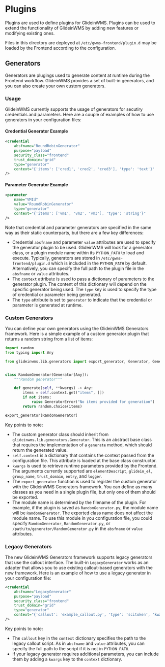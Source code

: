 <!--
SPDX-FileCopyrightText: 2009 Fermi Research Alliance, LLC
SPDX-License-Identifier: Apache-2.0
-->

# Plugins

Plugins are used to define plugins for GlideinWMS. Plugins can be used to extend the functionality of GlideinWMS by adding new features or modifying existing ones.

Files in this directory are deployed at `/etc/gwms-frontend/plugin.d` may be loaded by the Frontend according to the configuration.

## Generators

Generators are plugings used to generate content at runtime during the Frontend workflow. GlideinWMS provides a set of built-in generators, and you can also create your own custom generators.

### Usage

GlideinWMS currently supports the usage of generators for secutiry credentials and parameters. Here are a couple of examples of how to use generators in your configuration files:

#### Credential Generator Example

```xml
<credential
    absfname="RoundRobinGenerator"
    purpose="payload"
    security_class="frontend"
    trust_domain="grid"
    type="generator"
    context="{'items': ['cred1', 'cred2', 'cred3'], 'type': 'text'}"
/>
```

#### Parameter Generator Example

```xml
<parameter
    name="VMId"
    value="RoundRobinGenerator"
    type="generator"
    context="{'items': ['vm1', 'vm2', 'vm3'], 'type': 'string'}"
/>
```

Note that credential and parameter generators are specified in the same way as their static counterparts, but there are a few key differences:

- Credential `absfname` and parameter `value` attributes are used to specify the generator plugin to be used. GlideinWMS will look for a generator class, or a plugin module name within its `PYTHON_PATH` to load and execute. Typically, generators are stored in `/etc/gwms-frontend/plugin.d` which is included in the `PYTHON_PATH` by default. Alternatively, you can specify the full path to the plugin file in the `absfname` or `value` attributes.
- The `context` attribute is used to pass a dictionary of parameters to the generator plugin. The content of this dictionary will depend on the specific generator being used. The `type` key is used to specify the type of credential or parameter being generated.
- The `type` attribute is set to `generator` to indicate that the credential or parameter is generated at runtime.

### Custom Generators

You can define your own generators using the GlideinWMS Generators framework. Here is a simple example of a custom generator plugin that returns a random string from a list of items:

```python
import random
from typing import Any

from glideinwms.lib.generators import export_generator, Generator, GeneratorError


class RandomGenerator(Generator[Any]):
    """Random generator"""

    def generate(self, **kwargs) -> Any:
        items = self.context.get("items", [])
        if not items:
            raise GeneratorError("No items provided for generation")
        return random.choice(items)

export_generator(RandomGenerator)
```

Key points to note:

- The custom generator class should inherit from `glideinwms.lib.generators.Generator`. This is an abstract base class that requires the implementation of a `generate` method, which should return the generated value.
- `self.context` is a dictionary that contains the context passed from the configuration file. This attribute is loaded at the base class constructor.
- `kwargs` is used to retrieve runtime parameters provided by the Frontend. The arguments currently supported are `elementDescript`, `glidein_el`, `group_name`, `trust_domain`, `entry`, and `logger`.
- The `export_generator` function is used to register the custom generator with the GlideinWMS Generators framework. You can define as many classes as you need in a single plugin file, but only one of them should be exported.
- The module name is determined by the filename of the plugin. For example, if the plugin is saved as `RandomGenerator.py`, the module name will be `RandomGenerator`. The exported class name does not affect the module name. To use this module in you configuration file, you could specify `RandomGenerator`, `RandomGenerator.py`, or `/path/to/generator/RandomGenerator.py` in the `absfname` or `value` attributes.

### Legacy Generators

The new GlideinWMS Generators framework supports legacy generators that use the callout interface. The built-in `LegacyGenerator` works as an adapter that allows you to use existing callout-based generators with the new framework. Here is an example of how to use a legacy generator in your configuration file:

```xml
<credential
    absfname="LegacyGenerator"
    purpose="payload"
    security_class="frontend"
    trust_domain="grid"
    type="generator"
    context="{'callout': 'example_callout.py', 'type': 'scitoken', 'kwargs': {'param1': 'value1', 'param2': 'value2'}}"
/>
```

Key points to note:

- The `callout` key in the `context` dictionary specifies the path to the legacy callout script. As in `absfname` and `value` attributes, you can specify the full path to the script if it is not in `PYTHON_PATH`.
- If your legacy generator requires additional parameters, you can include them by adding a `kwargs` key to the `context` dictionary.

